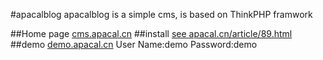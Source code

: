 
#apacalblog
apacalblog is a simple cms, is based on ThinkPHP framwork

##Home page
[cms.apacal.cn](http://cms.apacal.cn)
##install
[see apacal.cn/article/89.html](http://apacal.cn/article/89.html#nav-home)
##demo
[demo.apacal.cn](http://demo.apacal.cn)
User Name:demo
Password:demo

